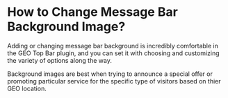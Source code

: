 
# How to Change Message Bar Background Image?

Adding or changing message bar background is incredibly comfortable in the GEO Top Bar plugin, and you can set it with choosing and customizing the variety of options along the way.

Background images are best when trying to announce a special offer or promoting particular service for the specific type of visitors based on thier GEO location.

